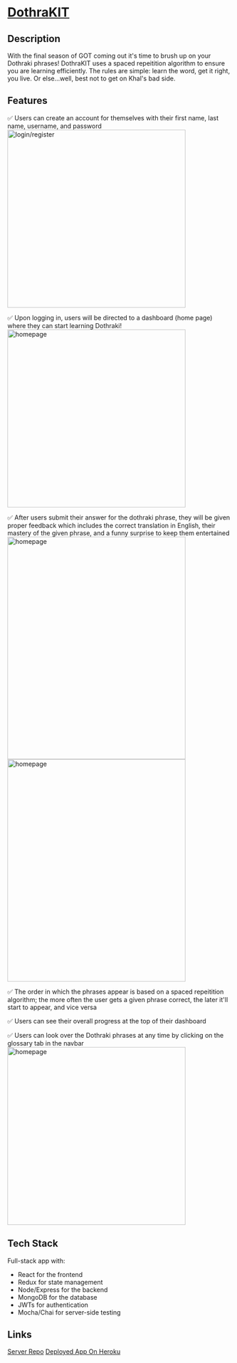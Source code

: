 # [DothraKIT](https://dothrakit.herokuapp.com/)

## Description 
With the final season of GOT coming out it's time to brush up on your Dothraki phrases! DothraKIT uses a spaced repeitition algorithm to ensure you are learning efficiently. The rules are simple: learn the word, get it right, you live. Or else...well, best not to get on Khal's bad side.

## Features
:white_check_mark: Users can create an account for themselves with their first name, last name, username, and password
<img src="https://i.imgur.com/9qGEExz.png" alt="login/register" width="400px" />

:white_check_mark: Upon logging in, users will be directed to a dashboard (home page) where they can start learning Dothraki!
<img src="https://i.imgur.com/35s48yu.png" alt="homepage" width="400px" />

:white_check_mark: After users submit their answer for the dothraki phrase, they will be given proper feedback which includes the correct translation in English, their mastery of the given phrase, and a funny surprise to keep them entertained
<img src="https://i.imgur.com/66TnGX6.png" alt="homepage" height="500px" width="400px" />
<img src="https://i.imgur.com/CrqYlh5.jpg" alt="homepage" height="500px" width="400px" />

:white_check_mark: The order in which the phrases appear is based on a spaced repeitition algorithm; the more often the user gets a given phrase correct, the later it'll start to appear, and vice versa

:white_check_mark: Users can see their overall progress at the top of their dashboard

:white_check_mark: Users can look over the Dothraki phrases at any time by clicking on the glossary tab in the navbar 
<img src="https://i.imgur.com/aq6C24l.png" alt="homepage" width="400px" />

## Tech Stack 
Full-stack app with:
- React for the frontend
- Redux for state management
- Node/Express for the backend
- MongoDB for the database
- JWTs for authentication
- Mocha/Chai for server-side testing

## Links
[Server Repo](https://github.com/thinkful-ei26/DothraKIT-Server-Nikkie-Sam)
[Deployed App On Heroku](https://dothrakit.herokuapp.com/)
